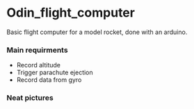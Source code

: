 # Odin_flight_computer
Basic flight computer for a model rocket, done with an arduino.

### Main requirments
- Record altitude
- Trigger parachute ejection
- Record data from gyro

### Neat pictures
